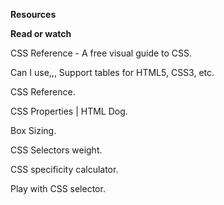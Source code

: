 **Resources**

****Read or watch****

CSS Reference - A free visual guide to CSS.

Can I use,,, Support tables for HTML5, CSS3, etc.

CSS Reference.

CSS Properties | HTML Dog.

Box Sizing.

CSS Selectors weight.

CSS specificity calculator.

Play with CSS selector.

